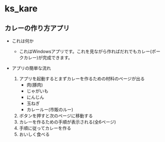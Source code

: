 # ks_kare
## カレーの作り方アプリ
- これは何か
  - これはWindowsアプリです。これを見ながら作ればだれでもカレー(ポークカレー)が完成できます。
- アプリの簡単な流れ

  1. アプリを起動するとまずカレーを作るための材料のページが出る
      - 肉(豚肉)
      - じゃがいも
      - にんじん
      - 玉ねぎ
      - カレールー(市販のルー) 
  2. ボタンを押すと次のページに移動する
  3. カレーを作るための手順が表示される(全6ページ)
  4. 手順に従ってカレーを作る
  5. おいしく食べる
